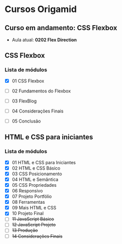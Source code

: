 # Cursos Origamid

## Curso em andamento: CSS Flexbox
- Aula atual: **0202 Flex Direction**


## CSS Flexbox
### Lista de módulos
- [x] 01 CSS Flexbox
- [ ] 02 Fundamentos do Flexbox
- [ ] 03 FlexBlog
- [ ] 04 Considerações Finais
- [ ] 05 Conclusão



## HTML e CSS para iniciantes
### Lista de módulos
- [x] 01 HTML e CSS para Iniciantes
- [x] 02 HTML e CSS Básico
- [x] 03 CSS Posicionamento
- [x] 04 HTML e Semântica
- [x] 05 CSS Propriedades
- [x] 06 Responsivo
- [x] 07 Projeto Portfólio
- [x] 08 Ferramentas
- [x] 09 Mais HTML e CSS
- [x] 10 Projeto Final
- [ ] ~~11 JavaScript Básico~~
- [ ] ~~12 JavaScript Projeto~~
- [ ] ~~13 Produção~~
- [ ] ~~14 Considerações Finais~~